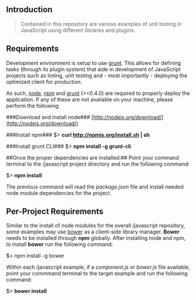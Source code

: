 Introduction
---
> Contained in this repository are various examples of unit testing in JavaScript using different libraries and plugins.

Requirements
---
Development environment is setup to use [grunt](http://gruntjs.com/). This allows for defining tasks (through its plugin system) that aide in development of JavaScript projects such as linting, unit testing and - most importantly - deploying the optimized client for production.

As such, [node](http://nodejs.org), [npm](https://npmjs.org/) and [grunt](http://gruntjs.com/) (>=0.4.0) are required to properly deploy the application. If any of these are not available on your machine, please perform the following:

###Download and install node###
[http://nodejs.org/download/](http://nodejs.org/download/)

###Install npm###
$> __curl http://npmjs.org/install.sh | sh__

###Install grunt CLI###
$> __npm install -g grunt-cli__

##Once the proper dependencies are installed:##
Point your command terminal to the /javascript project directory and run the following command:

$> __npm install__

The previous command will read the _package.json_ file and install needed node module dependencies for the project.

Per-Project Requirements
---
Similar to the install of node modules for the overall /javascript repository, some examples may use [bower](https://github.com/twitter/bower) as a client-side library manager. __Bower__ needs to be installed through __npm__ globally. 
After installing node and npm, to install __bower__ run the following command:

$> npm install -g bower

Within each /javascript example, if a _component.js_ or _bower.js_ file available, point your commmand terminal to the target example and run the following command:

$> __bower install__
